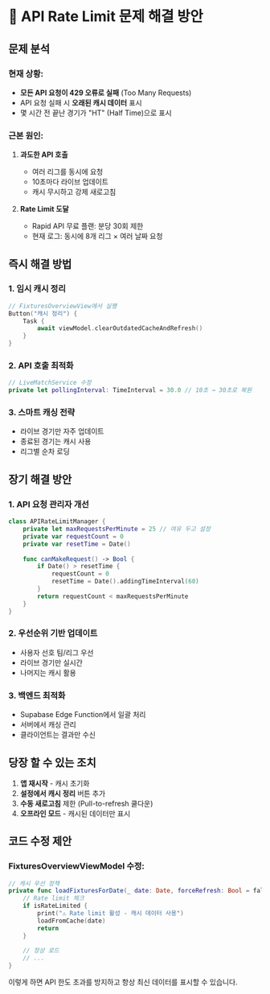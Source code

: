 # 🚨 API Rate Limit 문제 해결 방안

## 문제 분석

### 현재 상황:
- **모든 API 요청이 429 오류로 실패** (Too Many Requests)
- API 요청 실패 시 **오래된 캐시 데이터** 표시
- 몇 시간 전 끝난 경기가 "HT" (Half Time)으로 표시

### 근본 원인:
1. **과도한 API 호출**
   - 여러 리그를 동시에 요청
   - 10초마다 라이브 업데이트
   - 캐시 무시하고 강제 새로고침

2. **Rate Limit 도달**
   - Rapid API 무료 플랜: 분당 30회 제한
   - 현재 로그: 동시에 8개 리그 × 여러 날짜 요청

## 즉시 해결 방법

### 1. **임시 캐시 정리**
```swift
// FixturesOverviewView에서 실행
Button("캐시 정리") {
    Task {
        await viewModel.clearOutdatedCacheAndRefresh()
    }
}
```

### 2. **API 호출 최적화**
```swift
// LiveMatchService 수정
private let pollingInterval: TimeInterval = 30.0 // 10초 → 30초로 복원
```

### 3. **스마트 캐싱 전략**
- 라이브 경기만 자주 업데이트
- 종료된 경기는 캐시 사용
- 리그별 순차 로딩

## 장기 해결 방안

### 1. **API 요청 관리자 개선**
```swift
class APIRateLimitManager {
    private let maxRequestsPerMinute = 25 // 여유 두고 설정
    private var requestCount = 0
    private var resetTime = Date()
    
    func canMakeRequest() -> Bool {
        if Date() > resetTime {
            requestCount = 0
            resetTime = Date().addingTimeInterval(60)
        }
        return requestCount < maxRequestsPerMinute
    }
}
```

### 2. **우선순위 기반 업데이트**
- 사용자 선호 팀/리그 우선
- 라이브 경기만 실시간
- 나머지는 캐시 활용

### 3. **백엔드 최적화**
- Supabase Edge Function에서 일괄 처리
- 서버에서 캐싱 관리
- 클라이언트는 결과만 수신

## 당장 할 수 있는 조치

1. **앱 재시작** - 캐시 초기화
2. **설정에서 캐시 정리** 버튼 추가
3. **수동 새로고침** 제한 (Pull-to-refresh 쿨다운)
4. **오프라인 모드** - 캐시된 데이터만 표시

## 코드 수정 제안

### FixturesOverviewViewModel 수정:
```swift
// 캐시 우선 정책
private func loadFixturesForDate(_ date: Date, forceRefresh: Bool = false) async {
    // Rate limit 체크
    if isRateLimited {
        print("⚠️ Rate limit 활성 - 캐시 데이터 사용")
        loadFromCache(date)
        return
    }
    
    // 정상 로드
    // ...
}
```

이렇게 하면 API 한도 초과를 방지하고 항상 최신 데이터를 표시할 수 있습니다.
